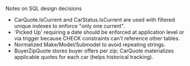 Notes on SQL design decisions
- CarQuote.IsCurrent and CarStatus.IsCurrent are used with filtered unique indexes to enforce "only one current".
- 'Picked Up' requiring a date should be enforced at application level or via trigger because CHECK constraints can't reference other tables.
- Normalized Make/Model/Submodel to avoid repeating strings.
- BuyerZipQuote stores buyer offers per zip; CarQuote materializes applicable quotes for each car (helps historical tracking).
